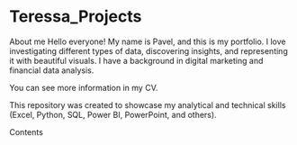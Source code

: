 # Teressa_Projects

About me
Hello everyone! My name is Pavel, and this is my portfolio.
I love investigating different types of data, discovering insights, and representing it with beautiful visuals.
I have a background in digital marketing and financial data analysis.

You can see more information in my CV.

This repository was created to showcase my analytical and technical skills (Excel, Python, SQL, Power BI, PowerPoint, and others).

Contents
